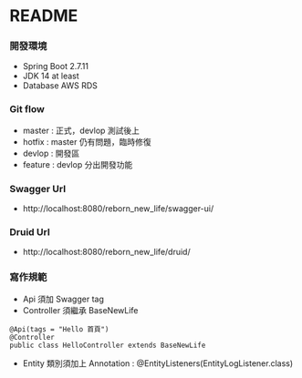 # README

### 開發環境
* Spring Boot 2.7.11
* JDK 14 at least
* Database AWS RDS

### Git flow

* master  : 正式，devlop 測試後上
* hotfix  : master 仍有問題，臨時修復
* devlop  : 開發區
* feature : devlop 分出開發功能

### Swagger Url

* http://localhost:8080/reborn_new_life/swagger-ui/

### Druid Url

* http://localhost:8080/reborn_new_life/druid/

### 寫作規範

* Api 須加 Swagger tag
* Controller 須繼承 BaseNewLife
```
@Api(tags = "Hello 首頁")
@Controller
public class HelloController extends BaseNewLife 
```
* Entity 類別須加上 Annotation : @EntityListeners(EntityLogListener.class)
